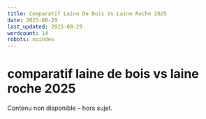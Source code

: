 ```yaml
---
title: Comparatif Laine De Bois Vs Laine Roche 2025
date: 2025-08-29
last_updated: 2025-08-29
wordcount: 14
robots: noindex
---
```


# comparatif laine de bois vs laine roche 2025

Contenu non disponible – hors sujet.